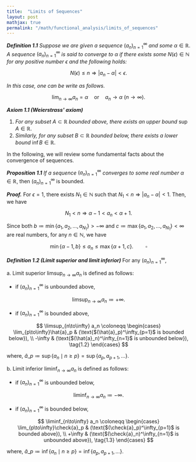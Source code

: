 ```yaml
---
title:  "Limits of Sequences"
layout: post
mathjax: true
permalink: "/math/functional_analysis/limits_of_sequences"
---
```


**_Definition 1.1_** _Suppose we are given a sequence_ $(a_n)^\infty_{n=1}$ _and some_ $\alpha\in\mathbb{R}$. _A sequence_ $(a_n)^\infty_{n=1}$ _is said to converge to_ $\alpha$ _if there exists some_ $N(\epsilon)\in\mathbb{N}$ _for any positive number_ $\epsilon$ _and the following holds:_

$$
N(\epsilon)\leq n \Rightarrow |a_n - \alpha| < \epsilon. \tag{1.1}
$$

_In this case, one can be write as follows._

$$
\lim_{n\to\infty}a_n = \alpha \quad \text{or}\quad a_n\to\alpha\ (n\to\infty).
$$

**_Axiom 1.1 (Weierstrass' axiom)_**
1. _For any subset_ $A\subset\mathbb{R}$ _bounded above, there exists an upper bound_ $\sup A\in\mathbb{R}$.
2. _Similarly, for any subset_ $B\subset\mathbb{R}$ _bounded below, there exists a lower bound_ $\inf B\in\mathbb{R}$.

In the following, we will review some fundamental facts about the convergence of sequences.

**_Proposition 1.1_** _If a sequence_ $(a_n)^\infty_{n=1}$ _converges to some real number_ $\alpha\in\mathbb{R}$, then $(a_n)^\infty_{n=1}$ is bounded.

**_Proof._** For $\epsilon=1$, there exists $N_1\in\mathbb{N}$ such that $N_1<n \Rightarrow \lvert a_n-\alpha \rvert<1$. Then, we have

$$
N_1 < n \Rightarrow \alpha - 1 < a_n < \alpha + 1.
$$

Since both $b\coloneqq \min\lbrace a_1,a_2,\dots,a_{N_1}\rbrace >-\infty$ and $c\coloneqq \max\lbrace a_1,a_2,\dots,a_{N_1}\rbrace < \infty$ are real numbers, for any $n\in\mathbb{N}$, we have

$$
\min\{\alpha-1, b\} \leq a_n \leq \max\{\alpha+1, c\}. \quad\quad \square
$$

**_Definition 1.2 (Limit superior and limit inferior)_** For any $(a_n)^\infty_{n=1}$,

a. Limit superior $\limsup_{n\to\infty} a_n$ is defined as follows:

  - if $(a_n)^\infty_{n=1}$ is unbounded above,

   $$
    \limsup_{n\to\infty} a_n \coloneqq +\infty.
   $$

   - if $(a_n)^\infty_{n=1}$ is bounded above,

   $$
   \limsup_{n\to\infty} a_n \coloneqq \begin{cases}
   \lim_{p\to\infty}\hat{a}_p & (\text{$(\hat{a}_p)^\infty_{p=1}$ is bounded below}), \\
   -\infty & (\text{$(\hat{a}_n)^\infty_{n=1}$ is unbounded below}), \tag{1.2}
   \end{cases}
   $$

   where, $\hat{a}\_{p}\coloneqq \sup \lbrace a_n \mid n\geq p \rbrace =\sup \lbrace a_p,a_{p+1},\dots \rbrace$.

b. Limit inferior $\liminf_{n\to\infty} a_n$ is defined as follows:

  - if $(a_n)^\infty_{n=1}$ is unbounded below,

  $$
  \liminf_{n\to\infty} a_n \coloneqq -\infty.
  $$

  - if $(a_n)^\infty_{n=1}$ is bounded below,

  $$
  \liminf_{n\to\infty} a_n \coloneqq \begin{cases}
   \lim_{p\to\infty}\check{a}_p & (\text{$(\check{a}_p)^\infty_{p=1}$ is bounded above}), \\
   +\infty & (\text{$(\check{a}_n)^\infty_{n=1}$ is unbounded above}), \tag{1.3}
   \end{cases}
  $$

  where, $\check{a}\_{p}\coloneqq \inf \lbrace a_n \mid n\geq p \rbrace =\inf \lbrace a_p,a_{p+1},\dots \rbrace$.